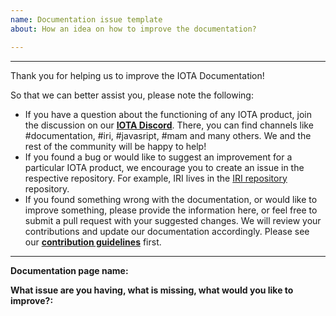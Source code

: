 ```yaml
---
name: Documentation issue template
about: How an idea on how to improve the documentation?

---
```


___________________________________________________________________
Thank you for helping us to improve the IOTA Documentation!

So that we can better assist you, please note the following:
- If you have a question about the functioning of any IOTA product, join the discussion on our [**IOTA Discord**](https://discordapp.com/invite/fNGZXvh). There, you can find channels like #documentation, #iri, #javasript, #mam and many others. We and the rest of the community will be happy to help!
- If you found a bug or would like to suggest an improvement for a particular IOTA product, we encourage you to create an issue in the respective repository. For example, IRI lives in the [IRI repository](https://github.com/iotaledger/iri) repository.
- If you found something wrong with the documentation, or would like to improve something, please provide the information here, or feel free to submit a pull request with your suggested changes. We will review your contributions and update our documentation accordingly. Please see our [**contribution guidelines**](CONTRIBUTING.MD) first. 
______________________________________________________

**Documentation page name:**

**What issue are you having, what is missing, what would you like to improve?:**
